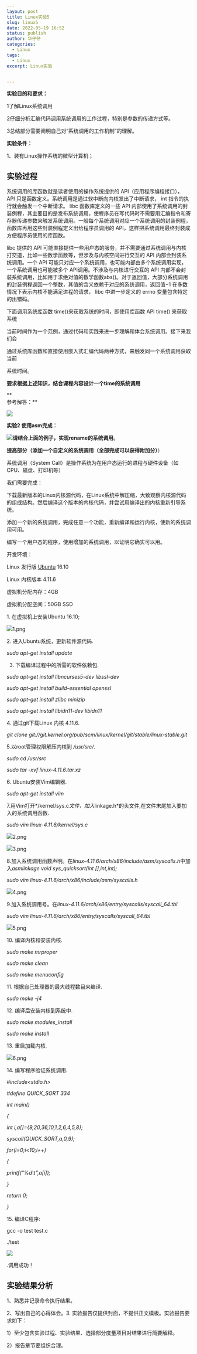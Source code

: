 ```yaml
---
layout: post
title: Linux实验5
slug: linux5
date: 2022-05-19 16:52
status: publish
author: 华仔仔
categories: 
  - Linux
tags: 
  - Linux
excerpt: Linux实验


---
```




**实验目的和要求：**

1了解Linux系统调用

2仔细分析汇编代码调用系统调用的工作过程，特别是参数的传递方式等。

3总结部分需要阐明自己对“系统调用的工作机制”的理解。

**实验条件：**

1、装有Linux操作系统的微型计算机；

## 实验过程

系统调用的库函数就是读者使用的操作系统提供的 API（应用程序编程接口）， API 只是函数定义。系统调用是通过软中断向内核发出了中断请求， int 指令的执行就会触发一个中断请求。 libc 函数库定义的一些 API 内部使用了系统调用的封装例程，其主要目的是发布系统调用，使程序员在写代码时不需要用汇编指令和寄存器传递参数来触发系统调用。一般每个系统调用对应一个系统调用的封装例程，函数库再用这些封装例程定义出给程序员调用的 API，这样把系统调用最终封装成方便程序员使用的库函数。

libc 提供的 API 可能直接提供一些用户态的服务，并不需要通过系统调用与内核打交道，比如一些数学函数等，但涉及与内核空间进行交互的 API 内部会封装系统调用。一个 API 可能只对应一个系统调用，也可能内部由多个系统调用实现，一个系统调用也可能被多个 API调用。不涉及与内核进行交互的 API 内部不会封装系统调用，比如用于求绝对值的数学函数abs()。对于返回值，大部分系统调用的封装例程返回一个整数，其值的含义依赖于对应的系统调用，返回值−1 在多数情况下表示内核不能满足进程的请求， libc 中进一步定义的 errno 变量包含特定的出错码。

下面调用系统库函数 time()来获取系统的时间，即使用库函数 API time() 来获取系统

当前时间作为一个范例，通过代码和实践来进一步理解和体会系统调用。接下来我们会

通过系统库函数和直接使用嵌入式汇编代码两种方式，来触发同一个系统调用获取当前

系统时间。

**要求根据上述知识，结合课程内容设计一个time的系统调用**

**  
参考解答：**

![](images/52b6ddac5d64c32c564859460650479d.png)

**实验2 使用asm完成：**

![](images/2fdf895747ccb512900393fb6af8dd43.png)**请结合上面的例子，实现rename的系统调用**。

**提高部分（添加一个自定义的系统调用（全部完成可以获得附加分）**）

系统调用（System Call）是操作系统为在用户态运行的进程与硬件设备（如CPU、磁盘、打印机等）

我们需要完成：

下载最新版本的Linux内核源代码，在Linux系统中解压缩，大致观察内核源代码的组成结构。然后编译这个版本的内核代码，并尝试用编译出的内核重新引导系统。

添加一个新的系统调用，完成任意一个功能，重新编译和运行内核，使新的系统调用可用。

编写一个用户态的程序，使用增加的系统调用，以证明它确实可以用。

开发环境：

Linux 发行版 [Ubuntu](http://www.linuxidc.com/topicnews.aspx?tid=2) 16.10

Linux 内核版本 4.11.6

虚拟机分配内存：4GB

虚拟机分配空间：50GB SSD

1.​ 在虚拟机上安装Ubuntu 16.10;

![](images/9b713128fd095db1eb70981bd16f789f.jpeg)1.png



2\. 进入Ubuntu系统，更新软件源代码.

*sudo apt-get install update ​*

3. 下载编译过程中的所需的软件依赖包.

*sudo apt-get install libncurses5-dev libssl-dev*

*sudo apt-get install build-essential openssl*

*sudo apt-get install zlibc minizip*

*sudo apt-get install libidn11-dev libidn11*

4\. 通过git下载Linux 内核 4.11.6.

*git clone git://git.kernel.org/pub/scm/linux/kernel/git/stable/linux-stable.git*

5.以root管理权限解压内核到 */usr/src/*.

*sudo cd /usr/src*

*sudo tar -xvf linux-4.11.6.tar.xz*

6\. Ubuntu安装Vim编辑器.

*sudo apt-get install vim*

7.用Vim打开*/kernel/sys.c*文件，加入*linkage.h*的头文件,在文件末尾加入要加入的系统调用函数.

*sudo vim linux-4.11.6/kernel/sys.c*

![](images/8995ad857ea1f6a44cda9439a11b5071.jpeg)2.png

![](images/5c2fabcfe45521aade742e459c3132ae.jpeg)3.png

8.加入系统调用函数声明。在*linux-4.11.6/arch/x86/include/asm/syscalls.h*中加入*asmlinkage void sys_quicksort(int [],int,int);*

*sudo vim linux-4.11.6/arch/x86/include/asm/syscalls.h*

![](images/f00560452026ee33823994c9cae1cb1c.jpeg)4.png

9.加入系统调用号。在*linux-4.11.6/arch/x86/entry/syscalls/syscall_64.tbl*

*sudo vim linux-4.11.6/arch/x86/entry/syscalls/syscall_64.tbl*

![](images/2d4a3ee43ea19b8556a8806947bf0bd5.jpeg)5.png

10\. 编译内核和安装内核.

*sudo make mrproper*

*sudo make clean*

*sudo make menuconfig*

11\. 根据自己处理器的最大线程数目来编译.

*sudo make -j4*

12\. 编译后安装内核到系统中.

*sudo make modules_install*

*sudo make install*

13\. 重启加载内核.

![](images/02ffa0a39d6f09183f6a8c50bf0a9e38.jpeg)6.png

14\. 编写程序验证系统调用.

*\#include\<stdio.h\>*

*\#define QUICK_SORT 334*

*int main()*

*{*

*int i,a[]={9,20,36,10,1,2,6,4,5,8};*

*syscall(QUICK_SORT,a,0,9);*

*for(i=0;i\<10;i++)*

*{*

*printf(“%d\\t”,a[i]);*

*}*

*return 0;*

*}*

15\. 编译C程序:

gcc -o test test.c

./test

![](images/1ebe8b1798a3761b90038d682eb4e513.jpeg)

.调用成功！

## 实验结果分析

1、熟悉并记录命令执行结果。

2、写出自己的心得体会。3. 实验报告仅提供封面，不提供正文模板。实验报告要求如下：

1）至少包含实验过程、实验结果、选择部分度量项目对结果进行简要解释。

2）报告章节要组织合理。

